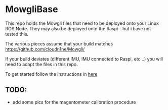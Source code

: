 # MowgliBase

This repo holds the Mowgli files that need to be deployed onto your Linux ROS Node.
They may also be deployed onto the Raspi - but i have not tested this.

The various pieces assume that your build matches https://github.com/cloudn1ne/Mowgli/ 

If your build deviates (different IMU, IMU connected to Raspi, etc ..) you will need to adapt the files in this repo.

To get started follow the instructions in [here](help/Setup.md)

## TODO:

* add some pics for the magentometer calibration procedure

